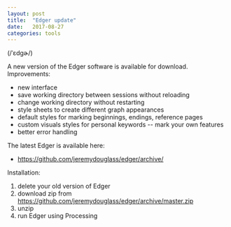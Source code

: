 ```yaml
---
layout: post
title:  "Edger update"
date:   2017-08-27
categories: tools
---
```


(/ˈɛdɡɚ/) 

A new version of the Edger software is available for download. Improvements:

-  new interface
-  save working directory between sessions without reloading
-  change working directory without restarting
-  style sheets to create different graph appearances
-  default styles for marking beginnings, endings, reference pages
-  custom visuals styles for personal keywords -- mark your own features
-  better error handling

The latest Edger is available here:

-  <https://github.com/jeremydouglass/edger/archive/>

Installation:

1. delete your old version of Edger
2. download zip from <https://github.com/jeremydouglass/edger/archive/master.zip>
3. unzip
4. run Edger using Processing

